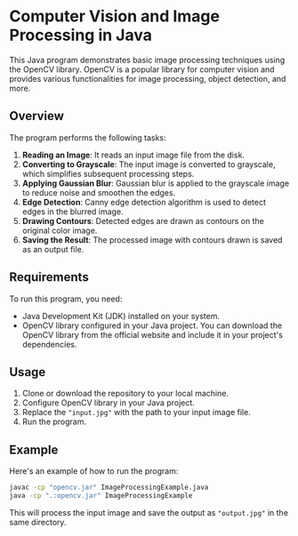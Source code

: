# Computer Vision and Image Processing in Java

This Java program demonstrates basic image processing techniques using the OpenCV library. OpenCV is a popular library for computer vision and provides various functionalities for image processing, object detection, and more.

## Overview

The program performs the following tasks:

1. **Reading an Image**: It reads an input image file from the disk.
2. **Converting to Grayscale**: The input image is converted to grayscale, which simplifies subsequent processing steps.
3. **Applying Gaussian Blur**: Gaussian blur is applied to the grayscale image to reduce noise and smoothen the edges.
4. **Edge Detection**: Canny edge detection algorithm is used to detect edges in the blurred image.
5. **Drawing Contours**: Detected edges are drawn as contours on the original color image.
6. **Saving the Result**: The processed image with contours drawn is saved as an output file.

## Requirements

To run this program, you need:

- Java Development Kit (JDK) installed on your system.
- OpenCV library configured in your Java project. You can download the OpenCV library from the official website and include it in your project's dependencies.

## Usage

1. Clone or download the repository to your local machine.
2. Configure OpenCV library in your Java project.
3. Replace the `"input.jpg"` with the path to your input image file.
4. Run the program.

## Example

Here's an example of how to run the program:

```bash
javac -cp "opencv.jar" ImageProcessingExample.java
java -cp ".:opencv.jar" ImageProcessingExample

```

This will process the input image and save the output as `"output.jpg"` in the same directory.
